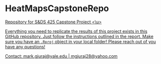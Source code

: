 # HeatMapsCapstoneRepo
<u> Repository for S&amp;DS 425 Capstone Project <\u>

Everything you need to replicate the results of this project exists in this GitHub repository. Just follow the instructions outlined in the report. Make sure you have an `.Rproj` object in your local folder! Please reach out of you have any questions!

Contact:
mark.gjuraj@yale.edu | mgjuraj28@yahoo.com
